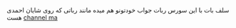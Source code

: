 سلف بات
با این سورس ربات جواب خودتونو هم میده مانند رباتی که روی شایان احمدی هست 
[channel ma ](telegram.me/pluginsch)
